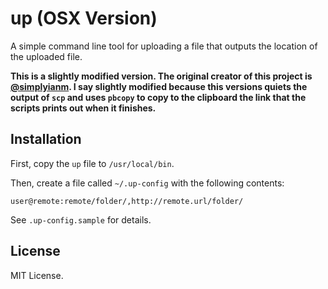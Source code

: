 up (OSX Version)
==

A simple command line tool for uploading a file that outputs the location of the uploaded file.

**This is a slightly modified version. The original creator of this project is [@simplyianm](https://github.com/simplyianm). I say slightly modified because this versions quiets the output of `scp` and uses `pbcopy` to copy to the clipboard the link that the scripts prints out when it finishes.**

Installation
-------------

First, copy the `up` file to `/usr/local/bin`.

Then, create a file called `~/.up-config` with the following contents:

```
user@remote:remote/folder/,http://remote.url/folder/
```

See `.up-config.sample` for details.

License
-------

MIT License.

